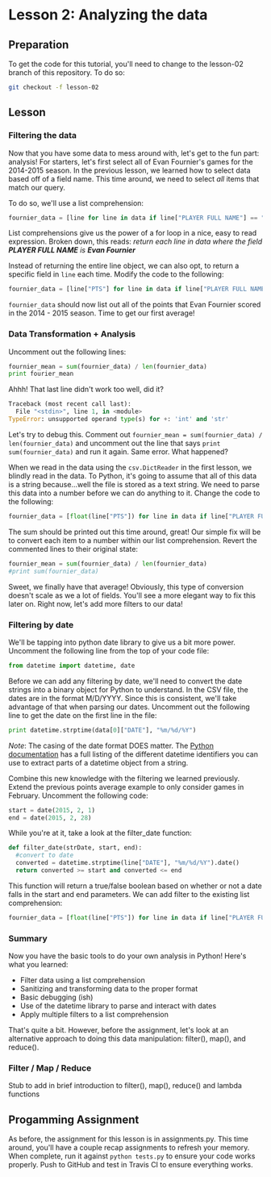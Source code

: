 # Lesson 2: Analyzing the data

## Preparation
To get the code for this tutorial, you'll need to change to the lesson-02 branch of this repository. To do so:
```bash
git checkout -f lesson-02
```

## Lesson
### Filtering the data
Now that you have some data to mess around with, let's get to the fun part: analysis! For starters, let's first select all of Evan Fournier's games for the 2014-2015 season. In the previous lesson, we learned how to select data based off of a field name. This time around, we need to select *all* items that match our query.

To do so, we'll use a list comprehension:

```python
fournier_data = [line for line in data if line["PLAYER FULL NAME"] == "Evan Fournier"]
```

List comprehensions give us the power of a for loop in a nice, easy to read expression. Broken down, this reads:
*return each line in data where the field __PLAYER FULL NAME__ is __Evan Fournier__*

Instead of returning the entire line object, we can also opt, to return a specific field in `line` each time. Modify the code to the following:

```python
fournier_data = [line["PTS"] for line in data if line["PLAYER FULL NAME"] == "Evan Fournier"]
```

`fournier_data` should now list out all of the points that Evan Fournier scored in the 2014 - 2015 season. Time to get our first average!

### Data Transformation + Analysis
Uncomment out the following lines:
```python
fournier_mean = sum(fournier_data) / len(fournier_data)
print fourier_mean
```

Ahhh! That last line didn't work too well, did it?
```python
Traceback (most recent call last):
  File "<stdin>", line 1, in <module>
TypeError: unsupported operand type(s) for +: 'int' and 'str'
```

Let's try to debug this. Comment out `fournier_mean = sum(fournier_data) / len(fournier_data)` and uncomment out the line that says `print sum(fournier_data)` and run it again. Same error. What happened? 

When we read in the data using the `csv.DictReader` in the first lesson, we blindly read in the data. To Python, it's going to assume that all of this data is a string because...well the file is stored as a text string. We need to parse this data into a number before we can do anything to it. Change the code to the following:

```python
fournier_data = [float(line["PTS"]) for line in data if line["PLAYER FULL NAME"] == "Evan Fournier"]
```

The sum should be printed out this time around, great! Our simple fix will be to convert each item to a number within our list comprehension. Revert the commented lines to their original state:

```python
fournier_mean = sum(fournier_data) / len(fournier_data)
#print sum(fournier_data)
```

Sweet, we finally have that average! Obviously, this type of conversion doesn't scale as we a lot of fields. You'll see a more elegant way to fix this later on. Right now, let's add more filters to our data!

### Filtering by date

We'll be tapping into python date library to give us a bit more power. Uncomment the following line from the top of your code file:

```python
from datetime import datetime, date
```

Before we can add any filtering by date, we'll need to convert the date strings into a binary object for Python to understand. In the CSV file, the dates are in the format M/D/YYYY. Since this is consistent, we'll take advantage of that when parsing our dates. Uncomment out the following line to get the date on the first line in the file:

```python
print datetime.strptime(data[0]["DATE"], "%m/%d/%Y")
```

*Note*: The casing of the date format DOES matter. The [Python documentation](https://docs.python.org/2/library/datetime.html#strftime-and-strptime-behavior) has a full listing of the different datetime identifiers you can use to extract parts of a datetime object from a string.

Combine this new knowledge with the filtering we learned previously. Extend the previous points average example to only consider games in February. Uncomment the following code:

```python
start = date(2015, 2, 1)
end = date(2015, 2, 28)
```

While you're at it, take a look at the filter_date function:
```python
def filter_date(strDate, start, end):
  #convert to date
  converted = datetime.strptime(line["DATE"], "%m/%d/%Y").date()
  return converted >= start and converted <= end
```
This function will return a true/false boolean based on whether or not a date falls in the start and end parameters. We can add filter to the existing list comprehension:
```python
fournier_data = [float(line["PTS"]) for line in data if line["PLAYER FULL NAME"] == "Evan Fournier" and filter_date(line["DATE"]]
```

### Summary
Now you have the basic tools to do your own analysis in Python! Here's what you learned:
- Filter data using a list comprehension
- Sanitizing and transforming data to the proper format
- Basic debugging (ish)
- Use of the datetime library to parse and interact with dates
- Apply multiple filters to a list comprehension

That's quite a bit. However, before the assignment, let's look at an alternative approach to doing this data manipulation: filter(), map(), and reduce().

### Filter / Map / Reduce
Stub to add in brief introduction to filter(), map(), reduce() and lambda functions 

## Progamming Assignment
As before, the assignment for this lesson is in assignments.py. This time around, you'll have a couple recap assignments to refresh your memory. When complete, run it against `python tests.py` to ensure your code works properly. Push to GitHub and test in Travis CI to ensure everything works.
